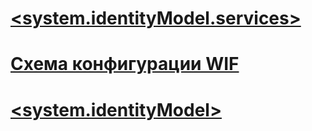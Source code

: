 # [<system.identityModel.services>](system-identitymodel-services.md)
# [<issuerTokenResolver>](issuertokenresolver.md)
# [<securityTokenHandlers>](securitytokenhandlers.md)
# [<trustedIssuers>](trustedissuers.md)
# [<sessionSecurityTokenCache>](sessionsecuritytokencache.md)
# [<claimType>](claimtype.md)
# [<wsFederation>](wsfederation.md)
# [<claimTypeRequired>](claimtyperequired.md)
# [<cookieHandler>](cookiehandler.md)
# [<x509SecurityTokenHandlerRequirement>](x509securitytokenhandlerrequirement.md)
# [<tokenReplayDetection>](tokenreplaydetection.md)
# [<customCookieHandler>](customcookiehandler.md)
# [<claimsAuthorizationManager>](claimsauthorizationmanager.md)
# [<federationConfiguration>](federationconfiguration.md)
# [<certificateValidator>](certificatevalidator.md)
# [<audienceUris>](audienceuris.md)
# [<chunkedCookieHandler>](chunkedcookiehandler.md)
# [<userNameSecurityTokenHandlerRequirement>](usernamesecuritytokenhandlerrequirement.md)
# [<serviceTokenResolver>](servicetokenresolver.md)
# [<claimsAuthenticationManager>](claimsauthenticationmanager.md)
# [<certificateValidation>](certificatevalidation.md)
# [<roleClaimType>](roleclaimtype.md)
# [<issuerNameRegistry>](issuernameregistry.md)
# [<clear>](clear.md)
# [Схема конфигурации WIF](index.md)
# [<sessionTokenRequirement>](sessiontokenrequirement.md)
# [<add>](add.md)
# [<caches>](caches.md)
# [<serviceCertificate>](servicecertificate.md)
# [<remove>](remove.md)
# [<certificateReference>](certificatereference.md)
# [<securityTokenHandlerConfiguration>](securitytokenhandlerconfiguration.md)
# [<system.identityModel>](system-identitymodel.md)
# [<identityConfiguration>](identityconfiguration.md)
# [<nameClaimType>](nameclaimtype.md)
# [<tokenReplayCache>](tokenreplaycache.md)
# [<samlSecurityTokenRequirement>](samlsecuritytokenrequirement.md)
